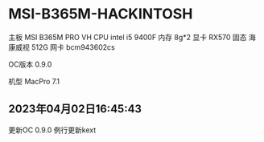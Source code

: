 # MSI-B365M-HACKINTOSH

主板 MSI B365M PRO VH
CPU intel i5 9400F
内存 8g*2
显卡 RX570
固态 海康威视 512G
网卡 bcm943602cs

OC版本 0.9.0

机型 MacPro 7.1

## 2023年04月02日16:45:43
更新OC 0.9.0
例行更新kext







